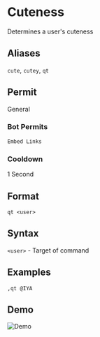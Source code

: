 # Cuteness
Determines a user's cuteness

## Aliases
`cute`, `cutey`, `qt`
## Permit
General
### Bot Permits
`Embed Links`
### Cooldown
1 Second
## Format
`qt <user>`
## Syntax
`<user>` - Target of command
## Examples
`,qt @IYA`
## Demo 
![Demo](https://i.ibb.co/m8tgR60/qt.gif)

